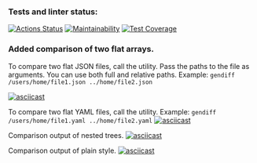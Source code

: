 ### Tests and linter status:
[![Actions Status](https://github.com/vitalii88/frontend-project-lvl2/workflows/hexlet-check/badge.svg)](https://github.com/vitalii88/frontend-project-lvl2/actions)
[![Maintainability](https://api.codeclimate.com/v1/badges/1ccabf178599750ca5a5/maintainability)](https://codeclimate.com/github/vitalii88/frontend-project-lvl2/maintainability)
[![Test Coverage](https://api.codeclimate.com/v1/badges/1ccabf178599750ca5a5/test_coverage)](https://codeclimate.com/github/vitalii88/frontend-project-lvl2/test_coverage)

### Added comparison of two flat arrays.

To compare two flat JSON files, call the utility. Pass the paths to the file as arguments. You can use both full and relative paths.
Example: `gendiff /users/home/file1.json ../home/file2.json`

[![asciicast](https://asciinema.org/a/KOiJI9B0pPcOK5oJ7PqgWUH5p.svg)](https://asciinema.org/a/KOiJI9B0pPcOK5oJ7PqgWUH5p)

To compare two flat YAML files, call the utility.
Example: `gendiff /users/home/file1.yaml ../home/file2.yaml`
[![asciicast](https://asciinema.org/a/OQmjl0ZhNuNaCRYm5ivyeheVO.svg)](https://asciinema.org/a/OQmjl0ZhNuNaCRYm5ivyeheVO)

Comparison output of nested trees.
[![asciicast](https://asciinema.org/a/405101.svg)](https://asciinema.org/a/405101)

Comparison output of plain style.
[![asciicast](https://asciinema.org/a/405570.svg)](https://asciinema.org/a/405570)
